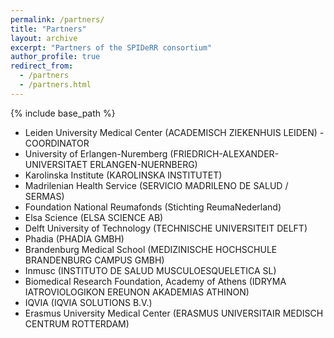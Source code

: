```yaml
---
permalink: /partners/
title: "Partners"
layout: archive
excerpt: "Partners of the SPIDeRR consortium"
author_profile: true
redirect_from: 
  - /partners
  - /partners.html
---
```


{% include base_path %}

- Leiden University Medical Center (ACADEMISCH ZIEKENHUIS LEIDEN) - COORDINATOR
- University of Erlangen-Nuremberg (FRIEDRICH-ALEXANDER-UNIVERSITAET ERLANGEN-NUERNBERG)
- Karolinska Institute (KAROLINSKA INSTITUTET)
- Madrilenian Health Service (SERVICIO MADRILENO DE SALUD / SERMAS)
- Foundation National Reumafonds (Stichting ReumaNederland)
- Elsa Science (ELSA SCIENCE AB)
- Delft University of Technology (TECHNISCHE UNIVERSITEIT DELFT)
- Phadia (PHADIA GMBH)
- Brandenburg Medical School (MEDIZINISCHE HOCHSCHULE BRANDENBURG CAMPUS GMBH) 
- Inmusc (INSTITUTO DE SALUD MUSCULOESQUELETICA SL)
- Biomedical Research Foundation, Academy of Athens (IDRYMA IATROVIOLOGIKON EREUNON AKADEMIAS ATHINON)
- IQVIA (IQVIA SOLUTIONS B.V.)
- Erasmus University Medical Center (ERASMUS UNIVERSITAIR MEDISCH CENTRUM ROTTERDAM)
